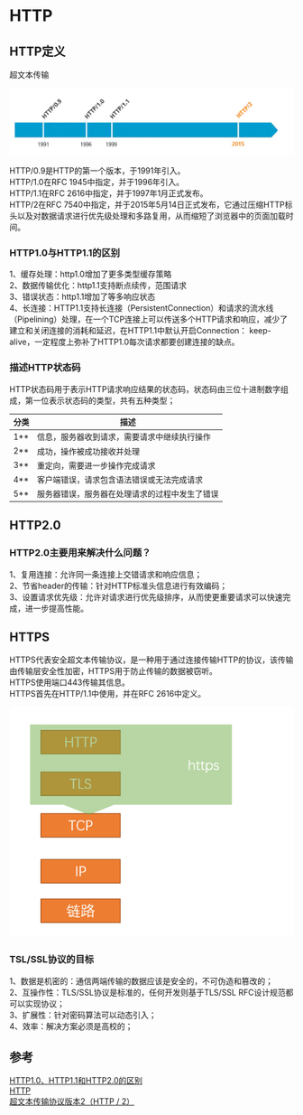 # HTTP

## HTTP定义

超文本传输

![image](./image/http-history.webp)

HTTP/0.9是HTTP的第一个版本，于1991年引入。  
HTTP/1.0在RFC 1945中指定，并于1996年引入。  
HTTP/1.1在RFC 2616中指定，并于1997年1月正式发布。  
HTTP/2在RFC 7540中指定，并于2015年5月14日正式发布，它通过压缩HTTP标头以及对数据请求进行优先级处理和多路复用，从而缩短了浏览器中的页面加载时间。

### HTTP1.0与HTTP1.1的区别

1、缓存处理：http1.0增加了更多类型缓存策略  
2、数据传输优化：http1.1支持断点续传，范围请求  
3、错误状态：http1.1增加了等多响应状态  
4、长连接：HTTP1.1支持长连接（PersistentConnection）和请求的流水线（Pipelining）处理，在一个TCP连接上可以传送多个HTTP请求和响应，减少了建立和关闭连接的消耗和延迟，在HTTP1.1中默认开启Connection： keep-alive，一定程度上弥补了HTTP1.0每次请求都要创建连接的缺点。

### 描述HTTP状态码

HTTP状态码用于表示HTTP请求响应结果的状态码，状态码由三位十进制数字组成，第一位表示状态码的类型，共有五种类型；

|分类|描述|
|-----|-----|
|1**|信息，服务器收到请求，需要请求中继续执行操作|
|2**|成功，操作被成功接收并处理|
|3**|重定向，需要进一步操作完成请求|
|4**|客户端错误，请求包含语法错误或无法完成请求|
|5**|服务器错误，服务器在处理请求的过程中发生了错误|

## HTTP2.0

### HTTP2.0主要用来解决什么问题？

1、复用连接：允许同一条连接上交错请求和响应信息；  
2、节省header的传输：针对HTTP标准头信息进行有效编码；  
3、设置请求优先级：允许对请求进行优先级排序，从而使更重要请求可以快速完成，进一步提高性能。

## HTTPS

HTTPS代表安全超文本传输​​协议，是一种用于通过连接传输HTTP的协议，该传输由传输层安全性加密，HTTPS用于防止传输的数据被窃听。  
HTTPS使用端口443传输其信息。  
HTTPS首先在HTTP/1.1中使用，并在RFC 2616中定义。  

![image](./image/network.png "TLS/SSL协议网络层次")

### TSL/SSL协议的目标

1、数据是机密的：通信两端传输的数据应该是安全的，不可伪造和篡改的；  
2、互操作性：TLS/SSL协议是标准的，任何开发则基于TLS/SSL RFC设计规范都可以实现协议；  
3、扩展性：针对密码算法可以动态引入；  
4、效率：解决方案必须是高校的；  

## 参考

[HTTP1.0、HTTP1.1和HTTP2.0的区别](https://www.jianshu.com/p/be29d679cbff)  
[HTTP](https://www.computerhope.com/jargon/h/http.htm)  
[超文本传输​​协议版本2（HTTP / 2）](https://tools.ietf.org/html/rfc7540)

